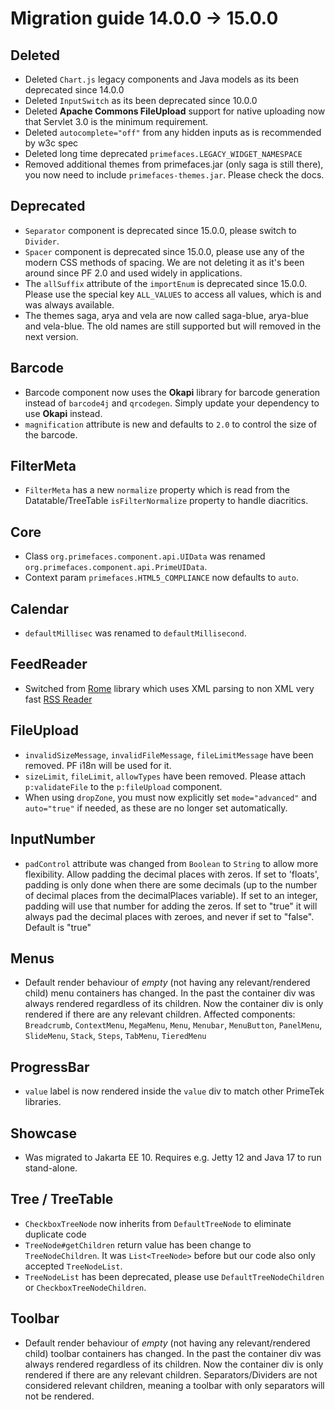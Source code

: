# Migration guide 14.0.0 -> 15.0.0

## Deleted

  * Deleted `Chart.js` legacy components and Java models as its been deprecated since 14.0.0
  * Deleted `InputSwitch` as its been deprecated since 10.0.0
  * Deleted **Apache Commons FileUpload** support for native uploading now that Servlet 3.0 is the minimum requirement.
  * Deleted `autocomplete="off"` from any hidden inputs as is recommended by w3c spec
  * Deleted long time deprecated `primefaces.LEGACY_WIDGET_NAMESPACE`
  * Removed additional themes from primefaces.jar (only saga is still there), you now need to include `primefaces-themes.jar`. Please check the docs. 

## Deprecated

  * `Separator` component is deprecated since 15.0.0, please switch to `Divider`.
  * `Spacer` component is deprecated since 15.0.0, please use any of the modern CSS methods of spacing. We are not deleting it as it's been around since PF 2.0 and used widely in applications.
  * The `allSuffix` attribute of the `importEnum` is deprecated since 15.0.0. Please use the special key `ALL_VALUES` to
    access all values, which is and was always available.
  * The themes saga, arya and vela are now called saga-blue, arya-blue and vela-blue. The old names are still supported but will removed in the next version.

## Barcode

  * Barcode component now uses the **Okapi** library for barcode generation instead of `barcode4j` and `qrcodegen`. Simply update your dependency to use **Okapi** instead.
  * `magnification` attribute is new and defaults to `2.0` to control the size of the barcode.

## FilterMeta

  * `FilterMeta` has a new `normalize` property which is read from the Datatable/TreeTable `isFilterNormalize` property to handle diacritics.

## Core

  * Class `org.primefaces.component.api.UIData` was renamed `org.primefaces.component.api.PrimeUIData`.
  * Context param `primefaces.HTML5_COMPLIANCE` now defaults to `auto`.

## Calendar

  * `defaultMillisec` was renamed to `defaultMillisecond`.

## FeedReader

  * Switched from [Rome](https://rometools.github.io/rome/) library which uses XML parsing to non XML very fast [RSS Reader](https://github.com/w3stling/rssreader)

## FileUpload
  * `invalidSizeMessage`, `invalidFileMessage`, `fileLimitMessage` have been removed. PF i18n will be used for it.
  * `sizeLimit`, `fileLimit`, `allowTypes` have been removed. Please attach `p:validateFile` to the `p:fileUpload` component.
  * When using `dropZone`, you must now explicitly set `mode="advanced"` and `auto="true"` if needed, as these are no longer set automatically.

## InputNumber

  * `padControl` attribute was changed from `Boolean` to `String` to allow more flexibility. Allow padding the decimal places with zeros. If set to 'floats', padding is only done when there are some decimals (up to the number of decimal places from the decimalPlaces variable). If set to an integer, padding will use that number for adding the zeros. If set to "true" it will always pad the decimal places with zeroes, and never if set to "false". Default is "true"

## Menus

  * Default render behaviour of *empty* (not having any relevant/rendered child) menu containers has changed. In the past the container div was always rendered regardless of its children. Now the container div is only rendered if there are any relevant children.
    Affected components: `Breadcrumb`, `ContextMenu`, `MegaMenu`, `Menu`, `Menubar`, `MenuButton`, `PanelMenu`, `SlideMenu`, `Stack`, `Steps`, `TabMenu`, `TieredMenu`

## ProgressBar

  * `value` label is now rendered inside the `value` div to match other PrimeTek libraries.

## Showcase
  * Was migrated to Jakarta EE 10. Requires e.g. Jetty 12 and Java 17 to run stand-alone.

## Tree / TreeTable
  * `CheckboxTreeNode` now inherits from `DefaultTreeNode` to eliminate duplicate code
  * `TreeNode#getChildren` return value has been change to `TreeNodeChildren`. It was `List<TreeNode>` before but our code also only accepted `TreeNodeList`.
  * `TreeNodeList` has been deprecated, please use `DefaultTreeNodeChildren` or `CheckboxTreeNodeChildren`.

## Toolbar

  * Default render behaviour of *empty* (not having any relevant/rendered child) toolbar containers has changed. In the past the container div was always rendered regardless of its children. Now the container div is only rendered if there are any relevant children. Separators/Dividers are not considered relevant children, meaning a toolbar with only separators will not be rendered.